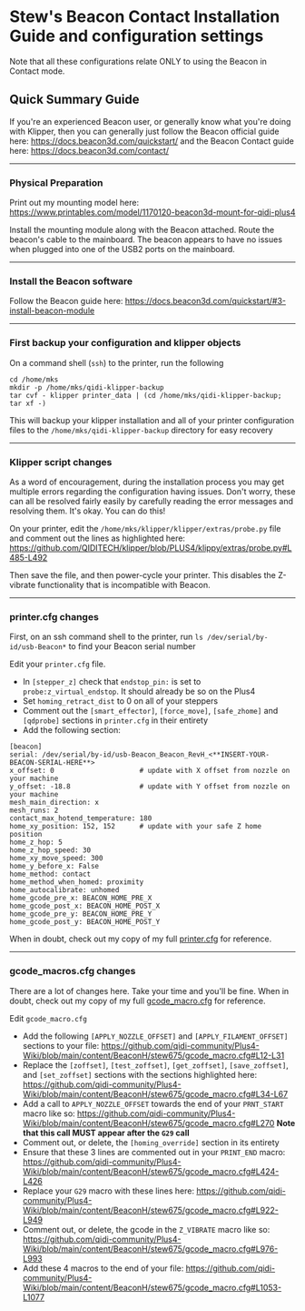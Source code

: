 # Stew's Beacon Contact Installation Guide and configuration settings

Note that all these configurations relate ONLY to using the Beacon in Contact mode.

## Quick Summary Guide

If you're an experienced Beacon user, or generally know what you're doing with Klipper, then you can
generally just follow the Beacon official guide here: https://docs.beacon3d.com/quickstart/
and the Beacon Contact guide here: https://docs.beacon3d.com/contact/

***

### Physical Preparation

Print out my mounting model here: https://www.printables.com/model/1170120-beacon3d-mount-for-qidi-plus4

Install the mounting module along with the Beacon attached.  Route the beacon's cable to the mainboard.
The beacon appears to have no issues when plugged into one of the USB2 ports on the mainboard.

***

### Install the Beacon software

Follow the Beacon guide here: https://docs.beacon3d.com/quickstart/#3-install-beacon-module

***

### First backup your configuration and klipper objects

On a command shell (`ssh`) to the printer, run the following

```
cd /home/mks
mkdir -p /home/mks/qidi-klipper-backup
tar cvf - klipper printer_data | (cd /home/mks/qidi-klipper-backup; tar xf -)
```

This will backup your klipper installation and all of your printer configuration files to the `/home/mks/qidi-klipper-backup` directory for easy recovery

***

### Klipper script changes

As a word of encouragement, during the installation process you may get multiple errors regarding the configuration having issues.
Don't worry, these can all be resolved fairly easily by carefully reading the error messages and resolving them.  It's okay.  You can do this!


On your printer, edit the `/home/mks/klipper/klipper/extras/probe.py` file and comment out the lines as highlighted here:
https://github.com/QIDITECH/klipper/blob/PLUS4/klippy/extras/probe.py#L485-L492

Then save the file, and then power-cycle your printer.  This disables the Z-vibrate functionality that is incompatible with Beacon.

***

### printer.cfg changes

First, on an ssh command shell to the printer, run `ls /dev/serial/by-id/usb-Beacon*` to find your Beacon serial number

Edit your `printer.cfg` file.  

- In `[stepper_z]` check that `endstop_pin:` is set to `probe:z_virtual_endstop`.  It should already be so on the Plus4
- Set `homing_retract_dist` to 0 on all of your steppers
- Comment out the `[smart_effector]`, `[force_move]`, `[safe_zhome]` and `[qdprobe]` sections in `printer.cfg` in their entirety
- Add the following section:

```
[beacon]
serial: /dev/serial/by-id/usb-Beacon_Beacon_RevH_<**INSERT-YOUR-BEACON-SERIAL-HERE**>
x_offset: 0                     # update with X offset from nozzle on your machine
y_offset: -18.8                 # update with Y offset from nozzle on your machine
mesh_main_direction: x
mesh_runs: 2
contact_max_hotend_temperature: 180
home_xy_position: 152, 152      # update with your safe Z home position
home_z_hop: 5
home_z_hop_speed: 30
home_xy_move_speed: 300
home_y_before_x: False
home_method: contact
home_method_when_homed: proximity
home_autocalibrate: unhomed
home_gcode_pre_x: BEACON_HOME_PRE_X
home_gcode_post_x: BEACON_HOME_POST_X
home_gcode_pre_y: BEACON_HOME_PRE_Y
home_gcode_post_y: BEACON_HOME_POST_Y
```

When in doubt, check out my copy of my full [printer.cfg](./printer.cfg) for reference.

***

### gcode_macros.cfg changes

There are a lot of changes here.  Take your time and you'll be fine.  When in doubt, check out my copy of my full [gcode_macro.cfg](./gcode_macro.cfg) for reference.

Edit `gcode_macro.cfg`

- Add the following `[APPLY_NOZZLE_OFFSET]` and `[APPLY_FILAMENT_OFFSET]` sections to your file: https://github.com/qidi-community/Plus4-Wiki/blob/main/content/BeaconH/stew675/gcode_macro.cfg#L12-L31
- Replace the `[zoffset]`, `[test_zoffset]`, `[get_zoffset]`, `[save_zoffset]`, and `[set_zoffset]` sections with the sections highlighted here: https://github.com/qidi-community/Plus4-Wiki/blob/main/content/BeaconH/stew675/gcode_macro.cfg#L34-L67
- Add a call to `APPLY_NOZZLE_OFFSET` towards the end of your `PRNT_START` macro like so: https://github.com/qidi-community/Plus4-Wiki/blob/main/content/BeaconH/stew675/gcode_macro.cfg#L270  **Note that this call MUST appear after the `G29` call**
- Comment out, or delete, the `[homing_override]` section in its entirety
- Ensure that these 3 lines are commented out in your `PRINT_END` macro: https://github.com/qidi-community/Plus4-Wiki/blob/main/content/BeaconH/stew675/gcode_macro.cfg#L424-L426
- Replace your `G29` macro with these lines here: https://github.com/qidi-community/Plus4-Wiki/blob/main/content/BeaconH/stew675/gcode_macro.cfg#L922-L949
- Comment out, or delete, the gcode in the `Z_VIBRATE` macro like so: https://github.com/qidi-community/Plus4-Wiki/blob/main/content/BeaconH/stew675/gcode_macro.cfg#L976-L993
- Add these 4 macros to the end of your file: https://github.com/qidi-community/Plus4-Wiki/blob/main/content/BeaconH/stew675/gcode_macro.cfg#L1053-L1077

